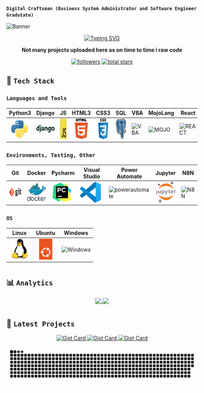 **`Digital Craftsman (Business System Administrator and Software Engineer Gradutate)`**

![Banner](https://github.com/user-attachments/assets/d5f9c55f-cf38-4d8e-aeb7-89fc2ceba560)

<p align="center">
  <a href="https://git.io/typing-svg"><img src="https://readme-typing-svg.herokuapp.com?font=Fira+Code&pause=1000&color=D371EF&random=true&width=300&lines=A+Python+Developer;A+Django+Developer;An+Enthusiast&center=true&width=400&height=50"" alt="Typing SVG" /></a>
</p>

<p align="center">
  <strong>Not many projects uploaded here as on time to time i raw code</strong>
</p>

<p align="center">
  <a href="https://github.com/TsvetanG2">
    <img alt="followers" title="Follow me on Github" src="https://custom-icon-badges.demolab.com/github/followers/TsvetanG2?color=8B0000&labelColor=000000&style=for-the-badge&logo=person-add&label=Followers&logoColor=white"/></a>
  <a href="https://github.com/TsvetanG2?tab=repositories&sort=stargazers">
    <img alt="total stars" title="Total stars on GitHub" src="https://custom-icon-badges.demolab.com/github/stars/TsvetanG2?color=800080&style=for-the-badge&labelColor=000000&logo=star"/></a>
</p>

## 🧰&nbsp;**`Tech Stack`**
### **`Languages and Tools`**
| Python3 | Django | JS | HTML3 | CSS3 | SQL | VBA | MojoLang | React | Flask | C# |
|----------|----------|----------|-----|----------|----------|----------|----------|----------|----------|----------|
|  <img src="https://github.com/devicons/devicon/blob/master/icons/python/python-original.svg" title="Python"  alt="Python" width="55" height="55"/> |  <img src="https://github.com/devicons/devicon/blob/master/icons/django/django-plain-wordmark.svg" title="Django"  alt="Django" width="55" height="55"/> |  <img src="https://github.com/devicons/devicon/blob/master/icons/javascript/javascript-original.svg" title="JavaScript" alt="JavaScript" width="55" height="55"/> |  <img src="https://github.com/devicons/devicon/blob/master/icons/html5/html5-original-wordmark.svg" title="HTML5" alt="HTML5" width="55" height="55"/>|  <img src="https://github.com/devicons/devicon/blob/master/icons/css3/css3-original-wordmark.svg" title="CSS3" alt="CSS3" width="55" height="55"/>|<img src="https://github.com/devicons/devicon/blob/master/icons/postgresql/postgresql-original.svg" title="pg" alt="pg" width="55" height="55"/>|<img src="https://github.com/user-attachments/assets/34cfd6b3-c14b-49ed-bee0-8f6ce0cda9b7" title="vba" alt="VBA" width="55" height="55"/>|<img src="https://github.com/user-attachments/assets/a3d42b7b-114e-49a1-a2d0-fdb10e466e08" title="Mojo" alt="MOJO" width="80" height="55"/>|<img src="https://github.com/user-attachments/assets/09d276e4-8668-40ca-918a-408977299cd7" title="React" alt="REACT" width="55" height="55"/>|<img src="https://github.com/user-attachments/assets/070874a2-2faa-4837-9478-05169e3b0023" title="flask" alt="FLASK" width="80" height="55"/>|<img src="https://github.com/user-attachments/assets/b5d1600a-ff34-4073-a012-c49047d7ee33" title="csharp" alt="C#" width="55" height="55"/>





### **`Environments, Testing, Other`**

| Git | Docker | Pycharm | Visual Studio | Power Automate | Jupyter | N8N |
|----------|----------|----------|----------|--------|-----|----------|
|  <img src="https://github.com/devicons/devicon/blob/master/icons/git/git-original-wordmark.svg" title="Git" alt="Git" width="55" height="55"/>|<img src="https://github.com/devicons/devicon/blob/master/icons/docker/docker-original-wordmark.svg" title="Docker" alt="Docker" width="55" height="55"/>|<img src="https://github.com/devicons/devicon/blob/master/icons/pycharm/pycharm-original.svg" title="pycharm" alt="pycharm" width="55" height="55"/>|<img src="https://github.com/devicons/devicon/blob/master/icons/vscode/vscode-original.svg" title="vscode" alt="vscode" width="55" height="55"/>|<img src="https://github.com/user-attachments/assets/7cdad967-9f4b-4d75-a52e-b56f06455b26" title="powerautomate" alt="powerautomate" width="100" height="55"/>|<img src="https://github.com/devicons/devicon/blob/master/icons/jupyter/jupyter-original-wordmark.svg" title="Jupiter" alt="Jupiter" width="55" height="55"/>|<img src="https://github.com/user-attachments/assets/f283a993-306d-4400-8a30-258f77170887" title="n8n" alt="N8N" width="55" height="55"/>

### **`OS`**

| Linux | Ubuntu | Windows |
|----------|----------|----------|
| <img src="https://github.com/devicons/devicon/blob/master/icons/linux/linux-original.svg" title="Linux" alt="Linux" width="55" height="55"/> | <img src="https://github.com/devicons/devicon/blob/master/icons/ubuntu/ubuntu-original.svg" title="Ubuntu" alt="Ubuntu" width="55" height="55"/> | <img src="https://github.com/canaleal/devicon/blob/new-icon-kali-linux/icons/windows11/windows11-original-wordmark.svg" title="Windows" alt="Windows" width="55" height="55"/> | 

#
                                       
## 📊&nbsp;**`Analytics`**
<p align="center">
  <a href="https://github.com/TsvetanG2">
    <img height=150 align="center" src="https://github-readme-stats.vercel.app/api?username=TsvetanG2&show_icons=true&locale=en&theme=dracula&rank_icon=github" />
  </a>
  <a href="https://github.com/TsvetanG2">
    <img height=150 align="center" src="https://github-readme-stats.vercel.app/api/top-langs/?username=TsvetanG2&layout=compact&show_icons=true&theme=dracula" />
</a>
</p>

#

## 👾&nbsp;**`Latest Projects`**
<p align="center">
  <a href="https://github.com/TsvetanG2/Multi-tenant-DocApp-with-independent-database-for-each-tenant-domain">
    <img src="https://github-readme-stats.vercel.app/api/pin/?username=TsvetanG2&repo=Multi-tenant-DocApp-with-independent-database-for-each-tenant-domain&theme=cobalt" alt="Gist Card">
  </a>
  <a href="https://github.com/TsvetanG2/PDF-To-Excel-Converter">
    <img src="https://github-readme-stats.vercel.app/api/pin/?username=TsvetanG2&repo=PDF-To-Excel-Converter&theme=cobalt" alt="Gist Card">
  </a>
  <a href="https://github.com/TsvetanG2/Simple-Python-Automation-Projects">
    <img src="https://github-readme-stats.vercel.app/api/pin/?username=TsvetanG2&repo=Simple-Python-Automation-Projects&theme=cobalt" alt="Gist Card">
  </a>
</p>

![snake svg](https://github.com/TsvetanG2/TsvetanG2/blob/output/github-contribution-grid-snake-dark.svg)

